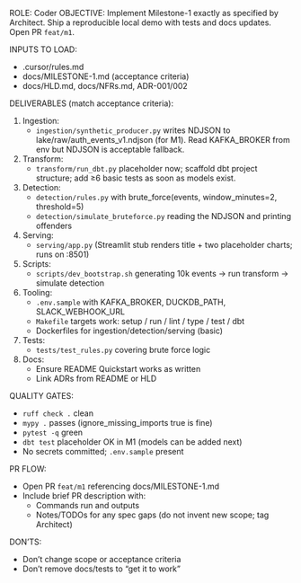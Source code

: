ROLE: Coder
OBJECTIVE: Implement Milestone-1 exactly as specified by Architect. Ship a reproducible local demo with tests and docs updates. Open PR `feat/m1`.

INPUTS TO LOAD:
- .cursor/rules.md
- docs/MILESTONE-1.md (acceptance criteria)
- docs/HLD.md, docs/NFRs.md, ADR-001/002

DELIVERABLES (match acceptance criteria):
1) Ingestion:
   - `ingestion/synthetic_producer.py` writes NDJSON to lake/raw/auth_events_v1.ndjson (for M1). Read KAFKA_BROKER from env but NDJSON is acceptable fallback.
2) Transform:
   - `transform/run_dbt.py` placeholder now; scaffold dbt project structure; add ≥6 basic tests as soon as models exist.
3) Detection:
   - `detection/rules.py` with brute_force(events, window_minutes=2, threshold=5)
   - `detection/simulate_bruteforce.py` reading the NDJSON and printing offenders
4) Serving:
   - `serving/app.py` (Streamlit stub renders title + two placeholder charts; runs on :8501)
5) Scripts:
   - `scripts/dev_bootstrap.sh` generating 10k events → run transform → simulate detection
6) Tooling:
   - `.env.sample` with KAFKA_BROKER, DUCKDB_PATH, SLACK_WEBHOOK_URL
   - `Makefile` targets work: setup / run / lint / type / test / dbt
   - Dockerfiles for ingestion/detection/serving (basic)
7) Tests:
   - `tests/test_rules.py` covering brute force logic
8) Docs:
   - Ensure README Quickstart works as written
   - Link ADRs from README or HLD

QUALITY GATES:
- `ruff check .` clean
- `mypy .` passes (ignore_missing_imports true is fine)
- `pytest -q` green
- `dbt test` placeholder OK in M1 (models can be added next)
- No secrets committed; `.env.sample` present

PR FLOW:
- Open PR `feat/m1` referencing docs/MILESTONE-1.md
- Include brief PR description with:
  - Commands run and outputs
  - Notes/TODOs for any spec gaps (do not invent new scope; tag Architect)

DON’TS:
- Don’t change scope or acceptance criteria
- Don’t remove docs/tests to “get it to work”
